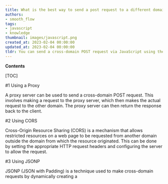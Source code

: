 ```yaml
---
title: What is the best way to send a post request to a different domain using javascript?
authors:
- smooth_flow
tags:
- javascript
- knowledge
thumbnail: images/javascript.png
created_at: 2023-02-04 00:00:00
updated_at: 2023-02-04 00:00:00
tldr: You can send a cross-domain POST request via JavaScript using the XMLHttpRequest object`s open() and send() methods.
---
```


**Contents**

[TOC]

#1 Using a Proxy

A proxy server can be used to send a cross-domain POST request. This involves making a request to the proxy server, which then makes the actual request to the other domain. The proxy server can then return the response back to the client.

#2 Using CORS

Cross-Origin Resource Sharing (CORS) is a mechanism that allows restricted resources on a web page to be requested from another domain outside the domain from which the resource originated. This can be done by setting the appropriate HTTP request headers and configuring the server to allow the request.

#3 Using JSONP

JSONP (JSON with Padding) is a technique used to make cross-domain requests by dynamically creating a <script> tag and adding it to the page. The script tag will then make a request to the other domain, which will return a JSON response wrapped in a function call.

#4 Using a Custom Server-Side Proxy

A custom server-side proxy can be used to make cross-domain requests. This involves setting up a proxy server on the server-side and making a request to it from the client. The proxy server can then make the actual request to the other domain and return the response back to the client.
